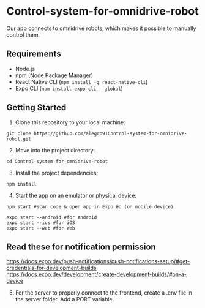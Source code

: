# Control-system-for-omnidrive-robot

Our app connects to omnidrive robots, which makes it possible
to manually control them.

## Requirements

- Node.js
- npm (Node Package Manager)
- React Native CLI (`npm install -g react-native-cli`)
- Expo CLI (`npm install expo-cli --global`)

## Getting Started

1. Clone this repository to your local machine:

```
git clone https://github.com/alegro91Control-system-for-omnidrive-robot.git
```

2. Move into the project directory:

```
cd Control-system-for-omnidrive-robot
```

3. Install the project dependencies:

```
npm install
```

4. Start the app on an emulator or physical device:

```
npm start #scan code & open app in Expo Go (on mobile device)

expo start --android #for Android
expo start --ios #for iOS
expo start --web #for Web
```

## Read these for notification permission

https://docs.expo.dev/push-notifications/push-notifications-setup/#get-credentials-for-development-builds
https://docs.expo.dev/development/create-development-builds/#on-a-device

5. For the server to properly connect to the frontend, create a .env file in the server
   folder. Add a PORT variable.
